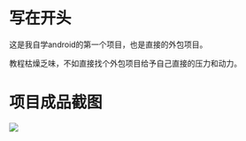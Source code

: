 # 写在开头

这是我自学android的第一个项目，也是直接的外包项目。

教程枯燥乏味，不如直接找个外包项目给予自己直接的压力和动力。

# 项目成品截图

![](https://encrypted-tbn0.gstatic.com/images?q=tbn:ANd9GcR5CaRLr_CeZgFoUvq7P-Ssa6zXOqGkMwEnLg&usqp=CAU)

